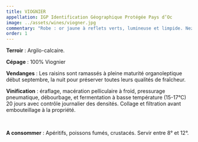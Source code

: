 ```yaml
---
title: VIOGNIER
appellation: IGP Identification Géographique Protégée Pays d’Oc
image: ../assets/wines/viogner.jpg
commentary: "Robe : or jaune à reflets verts, lumineuse et limpide. Nez : complexe avec des notes de coing, de miel, de beurre et de fruits fraichement cueillis. Bouche : onctueuse dominée par les fruits, il présente un parfait équilibre."
order: 1
---
```


**Terroir** : Argilo-calcaire.

**Cépage** : 100% Viognier

**Vendanges** : Les raisins sont ramassés à pleine maturité organoleptique début septembre, la nuit pour préserver toutes leurs qualités de fraîcheur.

**Vinification** : éraflage, macération pelliculaire à froid, pressurage pneumatique, débourbage, et fermentation à basse température (15-17°C) 20 jours avec contrôle journalier des densités. Collage et filtration avant embouteillage à la propriété.

<br/>

**A consommer** : Apéritifs, poissons fumés, crustacés. Servir entre 8° et 12°.
